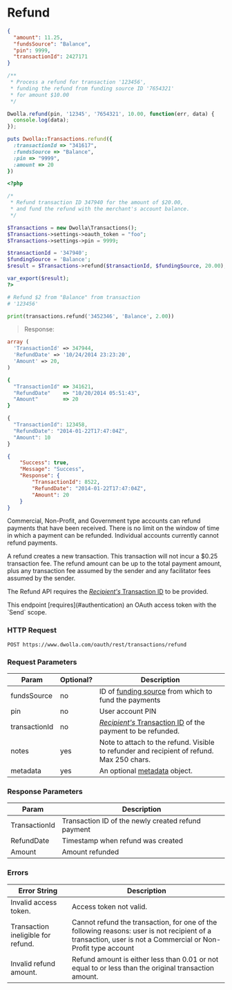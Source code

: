 # Refund

```json
{
  "amount": 11.25,
  "fundsSource": "Balance",
  "pin": 9999,
  "transactionId": 2427171
}
```

```js
/**
 * Process a refund for transaction '123456',
 * funding the refund from funding source ID '7654321'
 * for amount $10.00
 */

Dwolla.refund(pin, '12345', '7654321', 10.00, function(err, data) {
  console.log(data);
});
```

```ruby
puts Dwolla::Transactions.refund({
  :transactionId => "341617",
  :fundsSource => "Balance",
  :pin => "9999",
  :amount => 20
})
```

```php
<?php

/*
 * Refund transaction ID 347940 for the amount of $20.00,
 * and fund the refund with the merchant's account balance.
 */

$Transactions = new Dwolla\Transactions();
$Transactions->settings->oauth_token = "foo";
$Transactions->settings->pin = 9999;

$transactionId = '347940';
$fundingSource = 'Balance';
$result = $Transactions->refund($transactionId, $fundingSource, 20.00);

var_export($result);
?>
```
```python
# Refund $2 from "Balance" from transaction
# '123456'

print(transactions.refund('3452346', 'Balance', 2.00))
```

> Response: 

```php
array (
  'TransactionId' => 347944,
  'RefundDate' => '10/24/2014 23:23:20',
  'Amount' => 20,
)
```

```ruby
{
  "TransactionId" => 341621,
  "RefundDate"    => "10/20/2014 05:51:43",
  "Amount"        => 20
}
```

```js
{
  "TransactionId": 123458,
  "RefundDate": "2014-01-22T17:47:04Z",
  "Amount": 10
}
```

```json
{
    "Success": true,
    "Message": "Success",
    "Response": {
        "TransactionId": 8522,
        "RefundDate": "2014-01-22T17:47:04Z",
        "Amount": 20
    }
}
```

Commercial, Non-Profit, and Government type accounts can refund payments that have been received.  There is no limit on the window of time in which a payment can be refunded.  Individual accounts currently cannot refund payments.

A refund creates a new transaction.  This transaction will not incur a $0.25 transaction fee.  The refund amount can be up to the total payment amount, plus any transaction fee assumed by the sender and any facilitator fees assumed by the sender.

The Refund API requires the [_Recipient's_ Transaction ID](#how-transactions-work) to be provided.

<aside class="reminder">This endpoint [requires](#authentication) an OAuth access token with the `Send` scope.</aside>

### HTTP Request
`POST https://www.dwolla.com/oauth/rest/transactions/refund`

### Request Parameters

| Param | Optional? | Description |
|-------|-----------|-------------|
| fundsSource | no | ID of [funding source](#funding-sources) from which to fund the payments
| pin | no | User account PIN
| transactionId | no | [_Recipient's_ Transaction ID](#how-transactions-work) of the payment to be refunded.
| notes | yes | Note to attach to the refund.  Visible to refunder and recipient of refund.  Max 250 chars.
| metadata | yes | An optional [metadata](#metadata) object.

### Response Parameters
|Param| Description
|-----|------------
TransactionId | Transaction ID of the newly created refund payment
RefundDate | Timestamp when refund was created
Amount | Amount refunded

### Errors
| Error String | Description |
|------------------|-------------|
| Invalid access token. | Access token not valid. |
| Transaction ineligible for refund. | Cannot refund the transaction, for one of the following reasons: user is not recipient of a transaction, user is not a Commercial or Non-Profit type account |
| Invalid refund amount. | Refund amount is either less than 0.01 or not equal to or less than the original transaction amount. |
